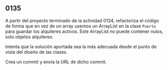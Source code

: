 ## 0135

A partir del proyecto terminado de la actividad 0134, refactoriza el código de forma que en vez de un array usemos un ArrayList en la clase `Puerto` para guardar los alquileres activos. Este ArrayList no puede contener nulos, solo objetos alquileres.

Intenta que la solución aportada sea la más adecuada desde el punto de vista del diseño de las clases.

Crea un commit y envía la URL de dicho commit.
